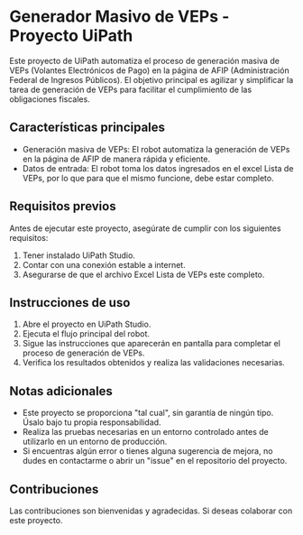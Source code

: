 # Generador Masivo de VEPs - Proyecto UiPath

Este proyecto de UiPath automatiza el proceso de generación masiva de VEPs (Volantes Electrónicos de Pago) en la página de AFIP (Administración Federal de Ingresos Públicos). El objetivo principal es agilizar y simplificar la tarea de generación de VEPs para facilitar el cumplimiento de las obligaciones fiscales.

## Características principales

- Generación masiva de VEPs: El robot automatiza la generación de VEPs en la página de AFIP de manera rápida y eficiente.
- Datos de entrada: El robot toma los datos ingresados en el excel Lista de VEPs, por lo que para que el mismo funcione, debe estar completo.

## Requisitos previos

Antes de ejecutar este proyecto, asegúrate de cumplir con los siguientes requisitos:

1. Tener instalado UiPath Studio.
2. Contar con una conexión estable a internet.
3. Asegurarse de que el archivo Excel Lista de VEPs este completo.

## Instrucciones de uso

1. Abre el proyecto en UiPath Studio.
2. Ejecuta el flujo principal del robot.
3. Sigue las instrucciones que aparecerán en pantalla para completar el proceso de generación de VEPs.
3. Verifica los resultados obtenidos y realiza las validaciones necesarias.

## Notas adicionales

- Este proyecto se proporciona "tal cual", sin garantía de ningún tipo. Úsalo bajo tu propia responsabilidad.
- Realiza las pruebas necesarias en un entorno controlado antes de utilizarlo en un entorno de producción.
- Si encuentras algún error o tienes alguna sugerencia de mejora, no dudes en contactarme o abrir un "issue" en el repositorio del proyecto.

## Contribuciones

Las contribuciones son bienvenidas y agradecidas. Si deseas colaborar con este proyecto.
